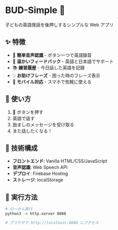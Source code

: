 # BUD-Simple 🌟

子どもの英語発話を後押しするシンプルな Web アプリ

## ✨ 特徴

- 🎤 **簡単音声認識** - ボタン一つで英語録音
- 💬 **温かいフィードバック** - 英語と日本語でサポート
- 📚 **練習履歴** - 今日話した英語を記録
- 💡 **お助けフレーズ** - 困った時のフレーズ表示
- 📱 **モバイル対応** - スマホで気軽に使える

## 🎯 使い方

1. 🎤 ボタンを押す
2. 英語で話す
3. 励ましのメッセージを受け取る
4. また話したくなる！

## 🔧 技術構成

- **フロントエンド**: Vanilla HTML/CSS/JavaScript
- **音声認識**: Web Speech API
- **デプロイ**: Firebase Hosting
- **ストレージ**: localStorage

## 🚀 実行方法

```bash
# ローカル実行
python3 -m http.server 8080

# ブラウザで http://localhost:8080 にアクセス
```
